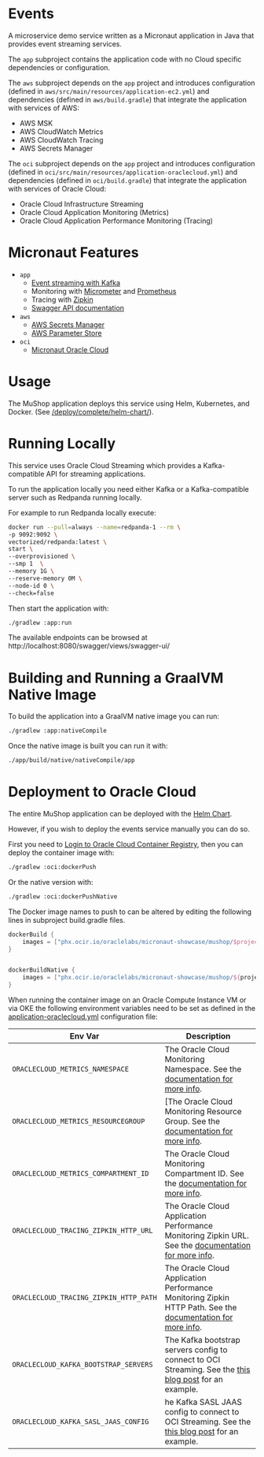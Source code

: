 # Events

A microservice demo service written as a Micronaut application in Java that provides event streaming services.

The `app` subproject contains the application code with no Cloud specific dependencies or configuration.

The `aws` subproject depends on the `app` project and introduces configuration (defined in `aws/src/main/resources/application-ec2.yml`) and dependencies (defined in `aws/build.gradle`) that integrate the application with services of AWS:

* AWS MSK
* AWS CloudWatch Metrics
* AWS CloudWatch Tracing
* AWS Secrets Manager

The `oci` subproject depends on the `app` project and introduces configuration (defined in `oci/src/main/resources/application-oraclecloud.yml`) and dependencies (defined in `oci/build.gradle`) that integrate the application with services of Oracle Cloud:

* Oracle Cloud Infrastructure Streaming
* Oracle Cloud Application Monitoring (Metrics)
* Oracle Cloud Application Performance Monitoring (Tracing)

# Micronaut Features

* `app`
  * [Event streaming with Kafka](https://micronaut-projects.github.io/micronaut-kafka/latest/guide/)
  * Monitoring with [Micrometer](https://micrometer.io/) and [Prometheus](https://prometheus.io/)
  * Tracing with [Zipkin](https://zipkin.io/)
  * [Swagger API documentation](https://micronaut-projects.github.io/micronaut-openapi/latest/guide/)
* `aws`
  * [AWS Secrets Manager](https://micronaut-projects.github.io/micronaut-aws/latest/guide/#distributedconfigurationsecretsmanager)
  * [AWS Parameter Store](https://micronaut-projects.github.io/micronaut-aws/latest/guide/#parametersStore)
* `oci`
  * [Micronaut Oracle Cloud](https://micronaut-projects.github.io/micronaut-oracle-cloud/latest/guide/)

# Usage

The MuShop application deploys this service using Helm, Kubernetes, and Docker. (See
[/deploy/complete/helm-chart/](https://github.com/oracle-quickstart/oci-micronaut/tree/master/deploy/complete/helm-chart)).

# Running Locally

This service uses Oracle Cloud Streaming which provides a Kafka-compatible API for streaming applications.

To run the application locally you need either Kafka or a Kafka-compatible server such as Redpanda running locally. 

For example to run Redpanda locally execute:

```bash
docker run --pull=always --name=redpanda-1 --rm \
-p 9092:9092 \
vectorized/redpanda:latest \
start \
--overprovisioned \
--smp 1  \
--memory 1G \
--reserve-memory 0M \
--node-id 0 \
--check=false
```

Then start the application with:

```bash
./gradlew :app:run
```

The available endpoints can be browsed at http://localhost:8080/swagger/views/swagger-ui/

# Building and Running a GraalVM Native Image

To build the application into a GraalVM native image you can run:

```bash
./gradlew :app:nativeCompile
```

Once the native image is built you can run it with:

```bash
./app/build/native/nativeCompile/app
```

# Deployment to Oracle Cloud

The entire MuShop application can be deployed with the [Helm Chart](../../deploy/complete/helm-chart).

However, if you wish to deploy the events service manually you can do so.

First you need to [Login to Oracle Cloud Container Registry](https://docs.oracle.com/en-us/iaas/Content/Functions/Tasks/functionslogintoocir.htm), then you can deploy the container image with:

```bash
./gradlew :oci:dockerPush
```

Or the native version with:

```bash
./gradlew :oci:dockerPushNative
```

The Docker image names to push to can be altered by editing the following lines in subproject build.gradle files.

```groovy
dockerBuild {
    images = ["phx.ocir.io/oraclelabs/micronaut-showcase/mushop/$project.parent.name-$project.name-${javaBaseImage}:$project.version"]
}


dockerBuildNative {
    images = ["phx.ocir.io/oraclelabs/micronaut-showcase/mushop/${project.parent.name}-${project.name}-native:$project.version"]
}
```

When running the container image on an Oracle Compute Instance VM or via OKE the following environment variables need to be set as defined in the [application-oraclecloud.yml](oci/src/main/resources/application-oraclecloud.yml) configuration file:



| Env Var | Description |
| --- | --- |
| `ORACLECLOUD_METRICS_NAMESPACE` | The Oracle Cloud Monitoring Namespace. See the [documentation for more info](https://micronaut-projects.github.io/micronaut-oracle-cloud/latest/guide/#micrometer). |
| `ORACLECLOUD_METRICS_RESOURCEGROUP` | [The Oracle Cloud Monitoring Resource Group. See the [documentation for more info](https://micronaut-projects.github.io/micronaut-oracle-cloud/latest/guide/#micrometer). |
| `ORACLECLOUD_METRICS_COMPARTMENT_ID` | The Oracle Cloud Monitoring Compartment ID. See the [documentation for more info](https://micronaut-projects.github.io/micronaut-oracle-cloud/latest/guide/#micrometer). |
| `ORACLECLOUD_TRACING_ZIPKIN_HTTP_URL` | The Oracle Cloud Application Performance Monitoring Zipkin URL. See the [documentation for more info](https://micronaut-projects.github.io/micronaut-oracle-cloud/latest/guide/#tracing). |
| `ORACLECLOUD_TRACING_ZIPKIN_HTTP_PATH` | The Oracle Cloud Application Performance Monitoring Zipkin HTTP Path. See the [documentation for more info](https://micronaut-projects.github.io/micronaut-oracle-cloud/latest/guide/#tracing). |
| `ORACLECLOUD_KAFKA_BOOTSTRAP_SERVERS` | The Kafka bootstrap servers config to connect to OCI Streaming. See the [this blog post](https://blogs.oracle.com/developers/easy-messaging-with-micronauts-kafka-support-and-oracle-streaming-service) for an example.  |
| `ORACLECLOUD_KAFKA_SASL_JAAS_CONFIG` | he Kafka SASL JAAS config to connect to OCI Streaming. See the [this blog post](https://blogs.oracle.com/developers/easy-messaging-with-micronauts-kafka-support-and-oracle-streaming-service) for an example. |
